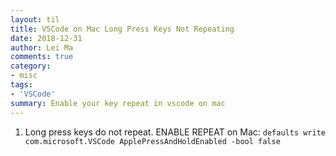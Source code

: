 ```yaml
---
layout: til
title: VSCode on Mac Long Press Keys Not Repeating
date: 2018-12-31
author: Lei Ma
comments: true
category:
- misc
tags:
- 'VSCode'
summary: Enable your key repeat in vscode on mac
---
```


1. Long press keys do not repeat. ENABLE REPEAT on Mac: `defaults write com.microsoft.VSCode ApplePressAndHoldEnabled -bool false`